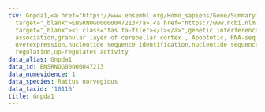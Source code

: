 ```yaml
---
csv: Gnpda1,<a href="https://www.ensembl.org/Homo_sapiens/Gene/Summary?db=core;g=ENSRNOG00000047213"
  target="_blank">ENSRNOG00000047213</a>,<a href="https://www.ncbi.nlm.nih.gov/pubmed/30467350"
  target="_blank"><i class="fas fa-file"></i></a>",genetic interference,functional
  association,granular layer of cerebellar cortex , Apoptotic, RNA-seq assay, hsf-1
  overexpression,nucleotide sequence identification,nucleotide sequence identification,transcriptional
  regulation,up-regulates activity
data_alias: Gnpda1
data_id: ENSRNOG00000047213
data_numevidence: 1
data_species: Rattus norvegicus
data_taxid: '10116'
title: Gnpda1
---
```

